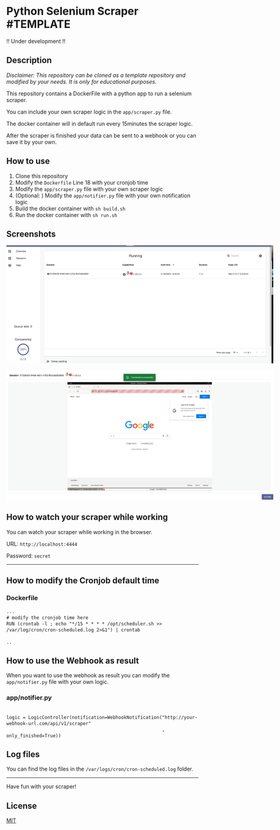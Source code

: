 # Python Selenium Scraper #TEMPLATE

!! Under development !!

## Description
<i>Disclaimer: This repository can be cloned as a template repository and modified by your needs. It is only for educational purposes.</i>

This repository contains a DockerFile with a python app to run a selenium scraper. 

You can include your own scraper logic in the `app/scraper.py` file.

The docker container will in default run every 15minutes the scraper logic. 

After the scraper is finished your data can be sent to a webhook or you can save it by your own.

## How to use
1. Clone this repository
2. Modify the `Dockerfile` Line 18 with your cronjob time
3. Modify the `app/scraper.py` file with your own scraper logic
4. (Optional: ) Modify the `app/notifier.py` file with your own notification logic
5. Build the docker container with `sh build.sh`
6. Run the docker container with `sh run.sh`

## Screenshots

<img src="assets/screenshot1.png" style="max-width: 700px">
<br/><br/>
<img src="assets/screenshot2.png" style="max-width: 700px">


## How to watch your scraper while working
You can watch your scraper while working in the browser.

URL: `http://localhost:4444`

Password: `secret`

-----

## How to modify the Cronjob default time

### Dockerfile

```
...
# modify the cronjob time here
RUN (crontab -l ; echo "*/15 * * * * /opt/scheduler.sh >> /var/log/cron/cron-scheduled.log 2>&1") | crontab

..

```

## How to use the Webhook as result
When you want to use the webhook as result you can modify the `app/notifier.py` file with your own logic.

### app/notifier.py
```

logic = LogicController(notification=WebhookNotification("http://your-webhook-url.com/api/v1/scraper"
                                                         , only_finished=True))

```

## Log files
You can find the log files in the `/var/logs/cron/cron-scheduled.log` folder.

----


Have fun with your scraper!

## License
[MIT](https://choosealicense.com/licenses/mit/)
